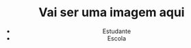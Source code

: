 
<!DOCTYPE html>
<html lang="en">
<head>
    <meta charset="UTF-8">
    <meta http-equiv="X-UA-Compatible" content="IE=edge">
    <meta name="viewport" content="width=device-width, initial-scale=1.0">
</head>

</html>
<header>
    <h1>Vai ser uma imagem aqui</h1>
    <ul>
    <li>Estudante</li>
    <li>Escola</li>
    </ul>
    </header
  body {
    background-color: #383D58;
    color white;
    }
